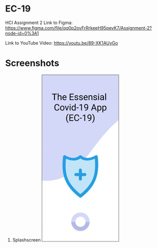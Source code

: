 # EC-19
HCI Assignment 2
Link to Figma: https://www.figma.com/file/qq0p2ovFrRrkeeH95pevK7/Assignment-2?node-id=0%3A1

Link to YouTube Video: https://youtu.be/89-XK1AUyGo

# Screenshots

1. Splashscreen
![alt text](https://raw.githubusercontent.com/clarksoc/EC-19/main/1.%20Splashscreen.JPG)

